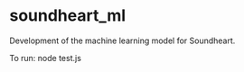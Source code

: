 # soundheart_ml
 Development of the machine learning model for Soundheart.

 To run: 
 node test.js
